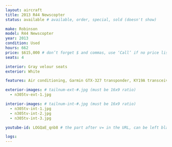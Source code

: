 ```yaml
---
layout: aircraft
title: 2013 R44 Newscopter
status: available # available, order, special, sold (doesn't show)

make: Robinson
model: R44 Newscopter
year: 2013
condition: Used
hours: 662
price: $615,000 # don’t forget $ and commas, use ‘Call’ if no price listed
seats: 4

interior: Gray velour seats
exterior: White

features: Air conditioning, Garmin GTX-327 transponder, KY19A transceiver, Garmin GNC420W GPS, Vertical card compass.

exterior-images: # tailnum-ext-#.jpg (must be 16x9 ratio)
  - n305tv-ext-1.jpg

interior-images: # tailnum-int-#.jpg (must be 16x9 ratio)
  - n305tv-int-1.jpg
  - n305tv-int-2.jpg
  - n305tv-int-3.jpg

youtube-id: LOGQaE_qnb8 # the part after v= in the URL, can be left blank

logs:
---
```

